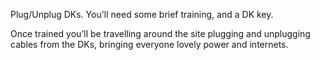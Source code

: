 Plug/Unplug DKs. You'll need some brief training, and a DK key.

Once trained you’ll be travelling around the site plugging and unplugging cables from the DKs, bringing everyone lovely power and internets.
